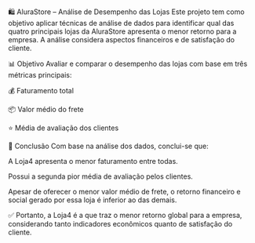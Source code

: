 🛍️ AluraStore – Análise de Desempenho das Lojas
Este projeto tem como objetivo aplicar técnicas de análise de dados para identificar qual das quatro principais lojas da AluraStore apresenta o menor retorno para a empresa. A análise considera aspectos financeiros e de satisfação do cliente.

📊 Objetivo
Avaliar e comparar o desempenho das lojas com base em três métricas principais:

💰 Faturamento total

📦 Valor médio do frete

⭐ Média de avaliação dos clientes

📌 Conclusão
Com base na análise dos dados, conclui-se que:

A Loja4 apresenta o menor faturamento entre todas.

Possui a segunda pior média de avaliação pelos clientes.

Apesar de oferecer o menor valor médio de frete, o retorno financeiro e social gerado por essa loja é inferior ao das demais.

✅ Portanto, a Loja4 é a que traz o menor retorno global para a empresa, considerando tanto indicadores econômicos quanto de satisfação do cliente.
